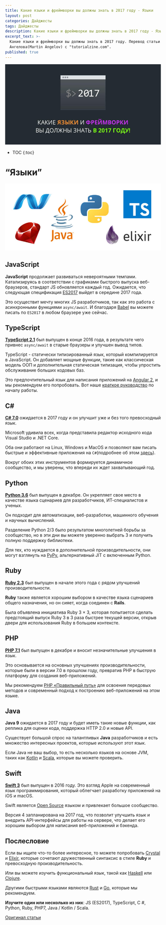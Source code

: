 ```yaml
---
title: Какие языки и фреймворки вы должны знать в 2017 году - Языки
layout: post
categories: Дайджесты
tags: Дайджесты
description: Какие языки и фреймворки вы должны знать в 2017 году - Языки.
excerpt_text: >-
  Какие языки и фреймворки вы должны знать в 2017 году. Перевод статьи Мартина
  Ангелова(Martin Angelov) с "tutorialzine.com".
published: true
---
```


![Какие языки и фреймворки вы должны знать в 2017 году](/images/post/digest/the-languages-and-frameworks-you-should-learn-in-2017.png)

* TOC
{:toc}

# “Языки”

![Какие языки и фреймворки вы должны знать в 2017 году](/images/post/digest/the-languages-and-frameworks-you-should-learn-in-2017-languages.jpg)

## JavaScript

**JavaScript** продолжает развиваться невероятными темпами. Катализируясь в соответствии с графиками быстрого выпуска веб-браузеров, стандарт JS обновляется каждый год. Ожидается, что следующая спецификация [ES2017](https://github.com/tc39/proposals/blob/master/finished-proposals.md) выйдет в середине 2017 года. 

Это осуществит мечту многих JS разработчиков, так как это работа с асинхронными функциями `async/await`. И благодаря [Babel](https://babeljs.io/) вы можете писать по `ES2017` в любом браузере уже сейчас.

## TypeScript

**[TypeScript 2.1](https://blogs.msdn.microsoft.com/typescript/2016/12/07/announcing-typescript-2-1/)** был выпущен в конце 2016 года, в результате чего привнес `async/await` в старые браузеры и улучшен вывод типов. 

TypeScript - статически типизированный язык, который компилируется в JavaScript. Он добавляет мощные функции, такие как классическая модель ООП и дополнительная статическая типизация, чтобы упростить обслуживание больших кодовых баз. 

Это предпочтительный язык для написания приложений на [Angular 2](https://angular.io/), и мы рекомендуем его попробовать. Вот наше [краткое руководство](http://tutorialzine.com/2016/07/learn-typescript-in-30-minutes/) по началу работы.

## C\# 

**[C# 7.0](https://msdn.microsoft.com/ru-ru/library/kx37x362.aspx)** ожидается в 2017 году и он улучшит уже и без того превосходный язык. 

Microsoft удивила всех, когда представила редактор исходного кода Visual Studio и .NET Core. 

Оба они работают на Linux, Windows и MacOS и позволяют вам писать быстрые и эффективные приложения на `C#`(подробнее об этом [здесь](https://docs.microsoft.com/en-us/dotnet/articles/core/index)). 

Вокруг обоих этих инструментов формируется динамичное сообщество, и мы уверены, что впереди их ждет захватывающий год.

## Python

**[Python 3.6](https://docs.python.org/3.6/whatsnew/3.6.html)** был выпущен в декабре. Он укрепляет свое место в качестве языка сценариев для разработчиков, ИТ-специалистов и ученых. 

Он подходит для автоматизации, веб-разработки, машинного обучения и научных вычислений. 

Разделение Python 2/3 было результатом многолетней борьбы за сообщество, но в эти дни вы можете уверенно выбрать 3 и получить полную поддержку библиотеки. 

Для тех, кто нуждается в дополнительной производительности, они могут взглянуть на [PyPy](http://pypy.org/), альтернативный JIT с включенным Python.

## Ruby

**[Ruby 2.3](https://www.ruby-lang.org/en/news/2015/12/25/ruby-2-3-0-released/)** был выпущен в начале этого года с рядом улучшений производительности. 

**Ruby** также является хорошим выбором в качестве языка сценариев общего назначения, но он сияет, когда соединен с **Rails**. 

Была объявлена ​​инициатива Ruby 3 × 3, которая попытается сделать предстоящий выпуск Ruby 3 в 3 раза быстрее текущей версии, открыв двери для использования Ruby в большем контексте.

## PHP

**[PHP 7.1](http://php.net/manual/en/migration71.php)** был выпущен в декабре и вносит незначительные улучшения в язык. 

Это основывается на основных улучшениях производительности, которые были в версии 7.0 в прошлом году, превратив PHP в быструю платформу для создания веб-приложений. 

Мы рекомендуем [PHP «Правильный путь»](http://www.phptherightway.com/) для освоения передовых методов и современный подход к построению веб-приложений на этом языке.

## Java

**Java 9** ожидается в 2017 году и будет иметь такие новые функции, как реплика для оценки кода, поддержка HTTP 2.0 и новые API. 

Существует большой спрос на талантливых **Java** разработчиков и есть множество интересных проектов, которые используют этот язык. 

Если Java не ваш выбор, то есть несколько языков на основе JVM, таких как [Kotlin](https://kotlinlang.org/) и [Scala](https://www.scala-lang.org/), которые вы можете проверить.

## Swift

**[Swift 3](https://github.com/apple/swift-evolution/blob/master/releases/swift-3_0.md)** был выпущен в 2016 году. Это взгляд Apple на современный язык программирования, который облегчает разработку приложений на iOS и macOS. 

Swift является [Open Source](https://github.com/apple/swift) языком и привлекает большое сообщество. 

Версия 4 запланирована на 2017 год, что позволит улучшить язык и внедрить API-интерфейсы для работы на сервере, что делает его хорошим выбором для написания веб-приложений и бэкенда.

## Послесловие

Если вы ищите что-то более интересное, то можете попробовать [Crystal](https://crystal-lang.org/) и [Elixir](http://elixir-lang.org/), которые сочетают дружественный синтаксис в стиле **Ruby** и превосходную производительность. 

Или вы можете изучить функциональный язык, такой как [Haskell](https://www.haskell.org/) или [Clojure](https://clojure.org/). 

Другими быстрыми языками являются [Rust](https://www.rust-lang.org/) и [Go](https://golang.org/), которые мы рекомендуем.

**Изучите один или несколько из них**: JS (ES2017), TypeScript, C #, Python, Ruby, PHP7, Java / Kotlin / Scala.


[Оригинал статьи](http://tutorialzine.com/2016/12/the-languages-frameworks-tools-you-should-learn-in-2017/)
